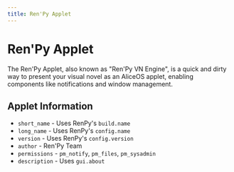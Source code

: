 ```yaml
---
title: Ren'Py Applet
---
```

Ren'Py Applet
=============

The Ren'Py Applet, also known as "Ren'Py VN Engine", is a quick and dirty way to present your visual novel as an AliceOS applet, enabling components like notifications and window management.

Applet Information
------------------

-   `short_name` - Uses RenPy's `build.name`
-   `long_name` - Uses RenPy's `config.name`
-   `version` - Uses RenPy's `config.version`
-   `author` - Ren'Py Team
-   `permissions` - `pm_notify`, `pm_files`, `pm_sysadmin`
-   `description` - Uses `gui.about`
